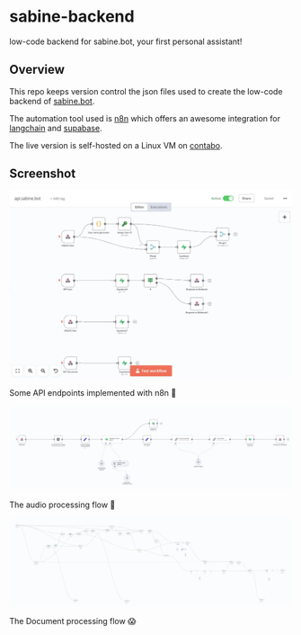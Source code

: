 # sabine-backend
low-code backend for sabine.bot, your first personal assistant!

## Overview
This repo keeps version control the json files used to create the low-code backend of [sabine.bot](https://sabine-web.vercel.app).

The automation tool used is [n8n](https://n8n.io/) which offers an awesome integration for [langchain](https://www.langchain.com/) and [supabase](https://supabase.com/).

The live version is self-hosted on a Linux VM on [contabo](https://contabo.com/).

## Screenshot

![The chat API](./doc/api-flow.jpg)

Some API endpoints implemented with n8n 🍨

![The chat API](./doc/audio-processing-flow.jpg)

The audio processing flow 🤔

![The chat API](./doc/document-processing-flow.jpg)

The Document processing flow 😱